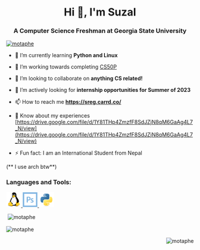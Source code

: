 <h1 align="center">Hi 👋, I'm Suzal</h1>
<h3 align="center">A Computer Science Freshman at Georgia State University</h3>


<p align="left"> <a href="https://twitter.com/motaphe" target="blank"><img src="https://img.shields.io/twitter/follow/motaphe?logo=twitter&style=for-the-badge" alt="motaphe" /></a> </p>

- 🌱 I’m currently learning **Python and Linux**

- 🔭 I’m working towards completing [CS50P](https://github.com/code50/71585989)

- 👯 I’m looking to collaborate on **anything CS related!**

- 🤝 I’m actively looking for **internship opportunities for Summer of 2023**

- 📫 How to reach me **https://sreg.carrd.co/**

- 📄 Know about my experiences [https://drive.google.com/file/d/1Y81THp4ZmzfF8SdJZjN8qM6GaAg4L7_N/view](https://drive.google.com/file/d/1Y81THp4ZmzfF8SdJZjN8qM6GaAg4L7_N/view)

- ⚡ Fun fact: I am an International Student from Nepal

(** I use arch btw**)

<h3 align="left">Languages and Tools:</h3>
<p align="left"> <a href="https://www.linux.org/" target="_blank" rel="noreferrer"> <img src="https://raw.githubusercontent.com/devicons/devicon/master/icons/linux/linux-original.svg" alt="linux" width="40" height="40"/> </a> <a href="https://www.photoshop.com/en" target="_blank" rel="noreferrer"> <img src="https://raw.githubusercontent.com/devicons/devicon/master/icons/photoshop/photoshop-line.svg" alt="photoshop" width="40" height="40"/> </a> <a href="https://www.python.org" target="_blank" rel="noreferrer"> <img src="https://raw.githubusercontent.com/devicons/devicon/master/icons/python/python-original.svg" alt="python" width="40" height="40"/> </a> </p>

<p>&nbsp;<img align="center" src="https://github-readme-stats.vercel.app/api?username=motaphe&show_icons=true&locale=en" alt="motaphe" /></p>

<p><img align="center" src="https://github-readme-streak-stats.herokuapp.com/?user=motaphe&" alt="motaphe" /></p>



<p align="right"> <img src="https://komarev.com/ghpvc/?username=motaphe&label=Profile%20views&color=0e75b6&style=flat" alt="motaphe" /> </p>
